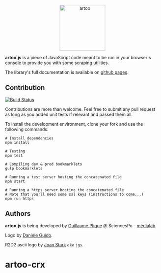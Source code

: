 <p align="center">
  <a href="http://medialab.github.io/artoo/">
    <img alt="artoo" width="148" height="148" src="http://medialab.github.io/artoo/public/img/artoo-icon.svg" />
  </a>
</p>

**artoo.js** is a piece of JavaScript code meant to be run in your browser's console to provide you with some scraping utilities.

The library's full documentation is available on [github pages](https://medialab.github.io/artoo).

## Contribution
[![Build Status](https://travis-ci.org/medialab/artoo.svg)](https://travis-ci.org/medialab/artoo)

Contributions are more than welcome. Feel free to submit any pull request as long as you added unit tests if relevant and passed them all.

To install the development environment, clone your fork and use the following commands:

    # Install dependencies
    npm install

    # Testing
    npm test

    # Compiling dev & prod bookmarklets
    gulp bookmarklets

    # Running a test server hosting the concatenated file
    npm start

    # Running a https server hosting the concatenated file
    # Note that you'll need some ssl keys (instructions to come...)
    npm run https

## Authors
**artoo.js** is being developed by [Guillaume Plique](https://github.com/Yomguithereal) @ SciencesPo - [médialab](http://www.medialab.sciences-po.fr/fr/).

Logo by [Daniele Guido](https://github.com/danieleguido).

R2D2 ascii logo by [Joan Stark](http://www.geocities.com/spunk1111/) aka `jgs`.
# artoo-crx
